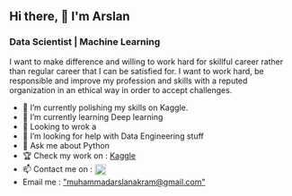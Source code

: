 ## Hi there, 👋  I'm Arslan
### Data Scientist | Machine Learning 

I want to make difference and willing to work hard for skillful career rather than regular career that I can be satisfied for. I want to work hard, be responsible and improve my profession and skills with a reputed organization in an ethical way in order to accept challenges.
<br>

- 🔭 I’m currently polishing my skills on Kaggle.
- 🌱 I’m currently learning Deep learning
- 👯 Looking to wrok a
- 🤔 I’m looking for help with Data Engineering stuff
- 💬 Ask me about Python
- :trophy: Check my work on : [Kaggle](https://www.kaggle.com/muhammadarslanakram)
- 📫 Contact me on : [<img src="https://img.shields.io/badge/LinkedIn-0077B5?style=for-the-badge&logo=linkedin&logoColor=white" height="20em" align="center" alt="Follow Arslan on Linkedin"/>](https://www.linkedin.com/in/arslanakram1/)
- Email me : ["muhammadarslanakram@gmail.com"](muhammadarslanakram@gmail.com)
